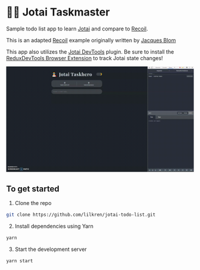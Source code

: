 # 🦸‍♂️ Jotai Taskmaster

Sample todo list app to learn [Jotai](https://github.com/pmndrs/jotai) and compare to [Recoil](https://recoiljs.org/).  

This is an adapted [Recoil](https://recoiljs.org/) example originally written by  [Jacques Blom](https://github.com/jacques-blom)

This app also utilizes the [Jotai DevTools](https://github.com/c0d3t3k/jotai-devtools) plugin. Be sure to install the [ReduxDevTools Browser Extension](https://chrome.google.com/webstore/detail/redux-devtools/lmhkpmbekcpmknklioeibfkpmmfibljd) to track Jotai state changes!

![Sample GIF](https://github.com/c0d3t3k/jotai-devtools/raw/master/assets/JotaiTaskDevTools.gif)

## To get started

1. Clone the repo
```bash
git clone https://github.com/lilkren/jotai-todo-list.git
```

2. Install dependencies using Yarn
```bash
yarn
```

3. Start the development server
```bash
yarn start
```
